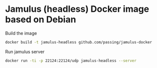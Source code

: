 # Jamulus (headless) Docker image based on Debian

Build the image

```sh
docker build -t jamulus-headless github.com/passing/jamulus-docker
```

Run jamulus server

```sh
docker run -ti -p 22124:22124/udp jamulus-headless --server
```
